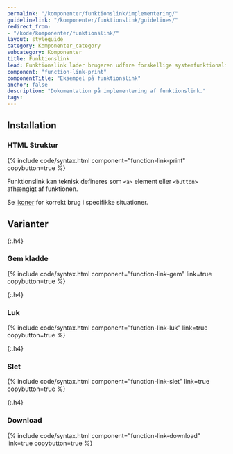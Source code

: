 ```yaml
---
permalink: "/komponenter/funktionslink/implementering/"
guidelinelink: "/komponenter/funktionslink/guidelines/"
redirect_from:
- "/kode/komponenter/funktionslink/"
layout: styleguide
category: Komponenter_category
subcategory: Komponenter
title: Funktionslink
lead: Funktionslink lader brugeren udføre forskellige systemfunktionaliteter.
component: "function-link-print"
componentTitle: "Eksempel på funktionslink"
anchor: false
description: "Dokumentation på implementering af funktionslink."
tags:
---
```


## Installation

### HTML Struktur

{% include code/syntax.html component="function-link-print" copybutton=true %}

Funktionslink kan teknisk defineres som `<a>` element eller `<button>` afhængigt af funktionen.

Se <a href="/design/ikoner/#betydning">ikoner</a> for korrekt brug i specifikke situationer.

## Varianter

{:.h4}
### Gem kladde

{% include code/syntax.html component="function-link-gem" link=true copybutton=true %}

{:.h4}
### Luk

{% include code/syntax.html component="function-link-luk" link=true copybutton=true %}

{:.h4}
### Slet

{% include code/syntax.html component="function-link-slet" link=true copybutton=true %}

{:.h4}
### Download

{% include code/syntax.html component="function-link-download" link=true copybutton=true %}